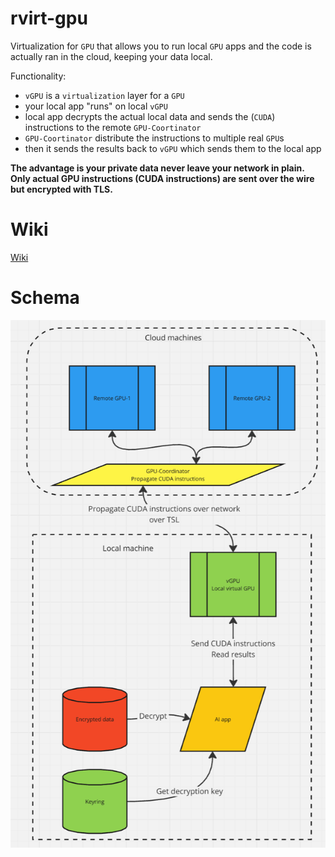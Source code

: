 # rvirt-gpu

Virtualization for `GPU` that allows you to run local `GPU` apps and the code is actually ran in the cloud, keeping your data local.

Functionality:
- `vGPU` is a `virtualization` layer for a `GPU`
- your local app "runs" on local `vGPU`
- local app decrypts the actual local data and sends the (`CUDA`) instructions to the remote `GPU-Coortinator`
- `GPU-Coortinator` distribute the instructions to multiple real `GPU`s
- then it sends the results back to `vGPU` which sends them to the local app

**The advantage is your private data never leave your network in plain. Only actual GPU instructions (CUDA instructions) are sent over the wire but encrypted with TLS.**

# Wiki

[Wiki](https://github.com/radumarias/rgpu/wiki)

# Schema

[![schema](website/resources/schema2.png)](website/resources/schema2.png)
